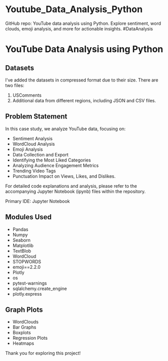 # Youtube_Data_Analysis_Python
GitHub repo: YouTube data analysis using Python. Explore sentiment, word clouds, emoji analysis, and more for actionable insights. #DataAnalysis

# YouTube Data Analysis using Python

## Datasets
I've added the datasets in compressed format due to their size. There are two files:
1. USComments
2. Additional data from different regions, including JSON and CSV files.

## Problem Statement
In this case study, we analyze YouTube data, focusing on:
- Sentiment Analysis
- WordCloud Analysis
- Emoji Analysis
- Data Collection and Export
- Identifying the Most Liked Categories
- Analyzing Audience Engagement Metrics
- Trending Video Tags
- Punctuation Impact on Views, Likes, and Dislikes.

For detailed code explanations and analysis, please refer to the accompanying Jupyter Notebook (ipynb) files within the repository.

Primary IDE: Jupyter Notebook

## Modules Used
- Pandas
- Numpy
- Seaborn
- Matplotlib
- TextBlob
- WordCloud
- STOPWORDS
- emoji==2.2.0
- Plotly
- os
- pytest-warnings
- sqlalchemy.create_engine
- plotly.express

## Graph Plots
- WordClouds
- Bar Graphs
- Boxplots
- Regression Plots
- Heatmaps

Thank you for exploring this project!
